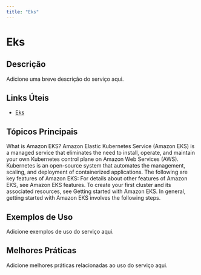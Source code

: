 ```yaml
---
title: "Eks"
---
```


# Eks

## Descrição

Adicione uma breve descrição do serviço aqui.

## Links Úteis

- [Eks](https://docs.aws.amazon.com/eks/latest/userguide/what-is-eks.html)

## Tópicos Principais

What is Amazon EKS?
Amazon Elastic Kubernetes Service (Amazon EKS) is a managed service that eliminates the need to install, operate, and
    maintain your own Kubernetes control plane on Amazon Web Services (AWS). Kubernetes is an open-source system
    that automates the management, scaling, and deployment of containerized applications.
The following are key features of Amazon EKS:
For details about other features of Amazon EKS, see Amazon EKS features.
To create your first cluster and its associated resources, see Getting started with Amazon EKS. In general, getting started
      with Amazon EKS involves the following steps.

## Exemplos de Uso

Adicione exemplos de uso do serviço aqui.

## Melhores Práticas

Adicione melhores práticas relacionadas ao uso do serviço aqui.
